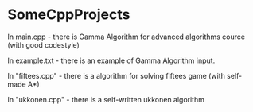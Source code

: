# SomeCppProjects
In main.cpp - there is Gamma Algorithm for advanced algorithms cource (with good codestyle)

In example.txt - there is an example of Gamma Algorithm input.

In "fiftees.cpp" - there is a algorithm for solving fiftees game (with self-made A*)

In "ukkonen.cpp" - there is a self-written ukkonen algorithm
